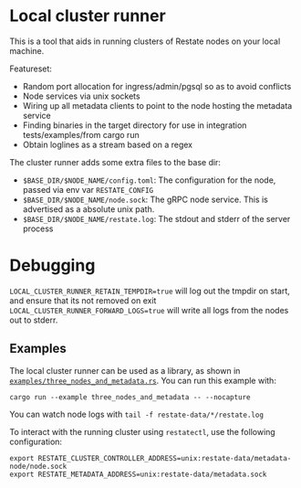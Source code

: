 # Local cluster runner

This is a tool that aids in running clusters of Restate nodes on your local machine.

Featureset:
- Random port allocation for ingress/admin/pgsql so as to avoid conflicts
- Node services via unix sockets
- Wiring up all metadata clients to point to the node hosting the metadata service
- Finding binaries in the target directory for use in integration tests/examples/from cargo run
- Obtain loglines as a stream based on a regex

The cluster runner adds some extra files to the base dir:
- `$BASE_DIR/$NODE_NAME/config.toml`: The configuration for the node, passed via env var `RESTATE_CONFIG`
- `$BASE_DIR/$NODE_NAME/node.sock`: The gRPC node service. This is advertised as a absolute unix path.
- `$BASE_DIR/$NODE_NAME/restate.log`: The stdout and stderr of the server process

# Debugging
`LOCAL_CLUSTER_RUNNER_RETAIN_TEMPDIR=true` will log out the tmpdir on start, and ensure that its not removed on exit
`LOCAL_CLUSTER_RUNNER_FORWARD_LOGS=true` will write all logs from the nodes out to stderr.

## Examples
The local cluster runner can be used as a library, as shown in [`examples/three_nodes_and_metadata.rs`](./examples/three_nodes_and_metadata).
You can run this example with:

```shell
cargo run --example three_nodes_and_metadata -- --nocapture
````

You can watch node logs with `tail -f restate-data/*/restate.log`

To interact with the running cluster using `restatectl`, use the following configuration:

```shell
export RESTATE_CLUSTER_CONTROLLER_ADDRESS=unix:restate-data/metadata-node/node.sock
export RESTATE_METADATA_ADDRESS=unix:restate-data/metadata.sock
```